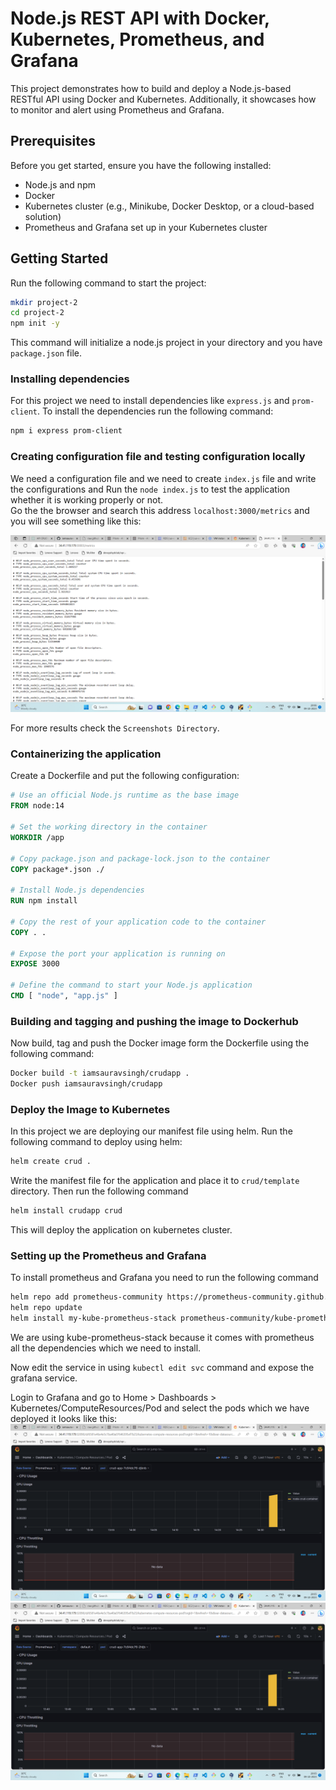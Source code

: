 # Node.js REST API with Docker, Kubernetes, Prometheus, and Grafana

This project demonstrates how to build and deploy a Node.js-based RESTful API using Docker and Kubernetes. Additionally, it showcases how to monitor and alert using Prometheus and Grafana.

## Prerequisites

Before you get started, ensure you have the following installed:

- Node.js and npm
- Docker
- Kubernetes cluster (e.g., Minikube, Docker Desktop, or a cloud-based solution)
- Prometheus and Grafana set up in your Kubernetes cluster

## Getting Started

Run the following command to start the project:

```bash
mkdir project-2
cd project-2
npm init -y
```

This command will initialize a node.js project in your directory and you have `package.json` file.

### Installing dependencies

For this project we need to install dependencies like `express.js` and `prom-client`. To install the dependencies run the following command:

```bash
npm i express prom-client
```

### Creating configuration file and testing configuration locally

We need a configuration file and we need to create `index.js` file and write the configurations and Run the `node index.js` to test the application whether it is working properly or not.  
Go the the browser and search this address `localhost:3000/metrics` and you will see something like this:

![metrics](./Screenshots/Screenshot%20(93).png "prometheus-metrics")

For more results check the `Screenshots Directory`.

### Containerizing the application

Create a Dockerfile and put the following configuration:

```dockerfile
# Use an official Node.js runtime as the base image
FROM node:14

# Set the working directory in the container
WORKDIR /app

# Copy package.json and package-lock.json to the container
COPY package*.json ./

# Install Node.js dependencies
RUN npm install

# Copy the rest of your application code to the container
COPY . .

# Expose the port your application is running on
EXPOSE 3000

# Define the command to start your Node.js application
CMD [ "node", "app.js" ]
```

### Building and tagging and pushing the image to Dockerhub

Now build, tag and push the Docker image form the Dockerfile using the following command:

```bash
Docker build -t iamsauravsingh/crudapp .
Docker push iamsauravsingh/crudapp
```

### Deploy the Image to Kubernetes

In this project we are deploying our manifest file using helm. Run the following command to deploy using helm:

```bash
helm create crud .
```

Write the manifest file for the application and place it to `crud/template` directory. Then run the following command

```bash
helm install crudapp crud
```

This will deploy the application on kubernetes cluster.

### Setting up the Prometheus and Grafana

To install prometheus and Grafana you need to run the following command

```bash
helm repo add prometheus-community https://prometheus-community.github.io/helm-charts
helm repo update
helm install my-kube-prometheus-stack prometheus-community/kube-prometheus-stack --version 51.4.0
```

We are using kube-prometheus-stack because it comes with prometheus all the dependencies which we need to install.

Now edit the service in using `kubectl edit svc` command and expose the grafana service.

Login to Grafana and go to Home > Dashboards > Kubernetes/ComputeResources/Pod and select the pods which we have deployed it looks like this:
![Dashboard](./Screenshots/Screenshot%20(91).png "Grafana-dashboard")
![Dashboard](./Screenshots/Screenshot%20(92).png "Grafana-dashboard")
